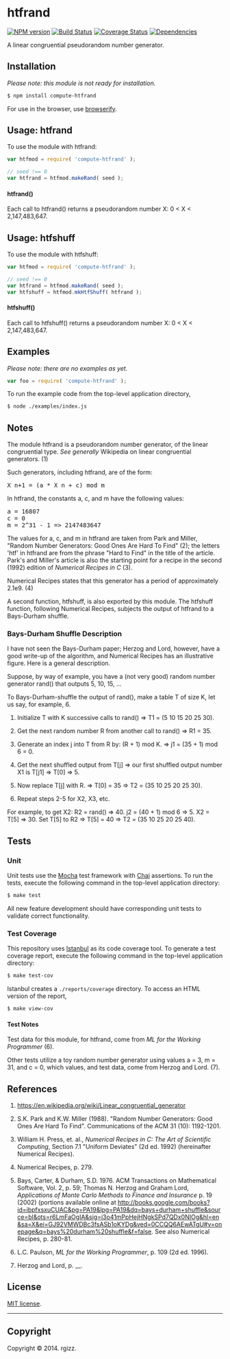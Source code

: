 htfrand
===
[![NPM version][npm-image]][npm-url] [![Build Status][travis-image]][travis-url] [![Coverage Status][coveralls-image]][coveralls-url] [![Dependencies][dependencies-image]][dependencies-url]

A linear congruential pseudorandom number generator. 

## Installation

*Please note: this module is not ready for installation.*

``` bash
$ npm install compute-htfrand
```
For use in the browser, use [browserify](https://github.com/substack/node-browserify).

## Usage: htfrand

To use the module with htfrand:

``` javascript
var htfmod = require( 'compute-htfrand' );

// seed !== 0
var htfrand = htfmod.makeRand( seed );
```

#### htfrand()

Each call to htfrand() returns a pseudorandom number X: 0 < X < 2,147,483,647.

## Usage: htfshuff

To use the module with htfshuff:

``` javascript
var htfmod = require( 'compute-htfrand' );

// seed !== 0
var htfrand = htfmod.makeRand( seed );
var htfshuff = htfmod.mkHtfShuff( htfrand );
```

#### htfshuff()

Each call to htfshuff() returns a pseudorandom number X: 0 < X < 2,147,483,647.

## Examples

*Please note: there are no examples as yet.*

``` javascript
var foo = require( 'compute-htfrand' );
```

To run the example code from the top-level application directory,

   ``` bash
   $ node ./examples/index.js
   ```

## Notes

The module htfrand is a pseudorandom number generator, of the linear congruential type.  *See generally* Wikipedia on linear congruential generators.  (1)

Such generators, including htfrand, are of the form:

<pre>
X_n+1 = (a * X_n + c) mod m
</pre>

In htfrand, the constants a, c, and m have the following values: 

<pre>
a = 16807
c = 0
m = 2^31 - 1 => 2147483647
</pre>

The values for a, c, and m in htfrand are taken from Park and Miller, "Random Number Generators: Good Ones Are Hard To Find" (2); the letters 'htf' in htfrand are from the phrase "Hard to Find" in the title of the article.  Park's and Miller's article is also the starting point for a recipe in the second (1992) edition of _Numerical Recipes in C_ (3).  

Numerical Recipes states that this generator has a period of approximately 2.1e9. (4)  

A second function, htfshuff, is also exported by this module.  The htfshuff function, following Numerical Recipes, subjects the output of htfrand to a Bays-Durham shuffle.  

### Bays-Durham Shuffle Description

I have not seen the Bays-Durham paper; Herzog and Lord, however, have a good write-up of the algorithm, and Numerical Recipes has an illustrative figure.  Here is a general description.

Suppose, by way of example, you have a (not very good) random number generator rand() that outputs 5, 10, 15, ...

To Bays-Durham-shuffle the output of rand(), make a table T of size K, let us say, for example, 6.  

1. Initialize T with K successive calls to rand() => T1 = (5 10 15 20 25 30). 

2. Get the next random number R from another call to rand() => R1 = 35.  

3. Generate an index j into T from R by: (R + 1) mod K. => j1 = (35 + 1) mod 6 = 0.  

4. Get the next shuffled output from T[j] => our first shuffled output number X1 is T[j1] => T[0] => 5.  

5. Now replace T[j] with R. => T[0] = 35 => T2 = (35 10 25 20 25 30).  

6. Repeat steps 2-5 for X2, X3, etc.  

For example, to get X2:  R2 = rand() => 40.  j2 = (40 + 1) mod 6 => 5.  X2 = T[5] => 30.  Set T[5] to R2 => T[5] = 40 => T2 = (35 10 25 20 25 40).

## Tests

### Unit

Unit tests use the [Mocha](http://mochajs.org/) test framework with [Chai](http://chaijs.com) assertions. To run the tests, execute the following command in the top-level application directory:

``` bash
$ make test
```

All new feature development should have corresponding unit tests to validate correct functionality.


### Test Coverage

This repository uses [Istanbul](https://github.com/gotwarlost/istanbul) as its code coverage tool. To generate a test coverage report, execute the following command in the top-level application directory:

``` bash
$ make test-cov
```

Istanbul creates a `./reports/coverage` directory. To access an HTML version of the report,

``` bash
$ make view-cov
```

#### Test Notes

Test data for this module, for htfrand, come from _ML for the Working Programmer_ (6).  

Other tests utilize a toy random number generator using values a = 3, m = 31, and c = 0, which values, and test data, come from Herzog and Lord. (7).

## References

1. https://en.wikipedia.org/wiki/Linear_congruential_generator

2. S.K. Park and K.W. Miller (1988). "Random Number Generators: Good Ones Are Hard To Find". Communications of the ACM 31 (10): 1192-1201.

3. William H. Press, et. al., *Numerical Recipes in C: The Art of Scientific Computing*, Section 7.1 "Uniform Deviates" (2d ed. 1992) (hereinafter Numerical Recipes).  

4. Numerical Recipes, p. 279.

5. Bays, Carter, & Durham, S.D. 1976. ACM Transactions on Mathematical Software, Vol. 2, p. 59; Thomas N. Herzog and Graham Lord, *Applications of Monte Carlo Methods to Finance and Insurance* p. 19 (2002) (portions available online at http://books.google.com/books?id=ibpfxsxuCUAC&pg=PA19&lpg=PA19&dq=bays+durham+shuffle&source=bl&ots=r6LmFaOgIA&sig=i3o41mPpHejHNgkSPd7QDx0NIOg&hl=en&sa=X&ei=GJ92VMWDBc3fsASb1oKYDg&ved=0CCQQ6AEwATgU#v=onepage&q=bays%20durham%20shuffle&f=false.  See also Numerical Recipes, p. 280-81.

6. L.C. Paulson, *ML for the Working Programmer*, p. 109 (2d ed. 1996).  

7. Herzog and Lord, p. __.  

## License

[MIT license](http://opensource.org/licenses/MIT). 

---
## Copyright

Copyright &copy; 2014. rgizz.


[npm-image]: http://img.shields.io/npm/v/compute-htfrand.svg
[npm-url]: https://npmjs.org/package/compute-htfrand

[travis-image]: http://img.shields.io/travis/compute-io/htfrand/master.svg
[travis-url]: https://travis-ci.org/compute-io/htfrand

[coveralls-image]: https://img.shields.io/coveralls/compute-io/htfrand/master.svg
[coveralls-url]: https://coveralls.io/r/compute-io/htfrand?branch=master

[dependencies-image]: http://img.shields.io/david/compute-io/htfrand.svg
[dependencies-url]: https://david-dm.org/compute-io/htfrand

[dev-dependencies-image]: http://img.shields.io/david/dev/compute-io/htfrand.svg
[dev-dependencies-url]: https://david-dm.org/dev/compute-io/htfrand

[github-issues-image]: http://img.shields.io/github/issues/compute-io/htfrand.svg
[github-issues-url]: https://github.com/compute-io/htfrand/issues
